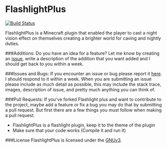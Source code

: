 FlashlightPlus
==============
[![Build Status](http://ci.mattslab.net/job/FlashlightPlus/badge/icon)](http://ci.mattslab.net/job/FlashlightPlus/)

FlashlightPlus is a Minecraft plugin that enabled the player to cast a night vision effect on themselves creating a brighter world for caving and nightly duties.

###Additions:
Do you have an idea for a feature? Let me know by creating an [issue](https://github.com/MattsLab/FlashlightPlus/issues/new), write a description of the addition that you want added and I should get back to you within a week.

###Issues and Bugs:
If you encounter an issue or bug please report it [here](https://github.com/MattsLab/FlashlightPlus/issues/new). I should respond to it within a week.
When you are submitting an issue please include as much detail as possible, this may include the stack trace, images, description of issue, and pretty much anything you can think of.

###Pull Requests:
If you've forked Flashlight plus and want to contribute to the project, maybe add a feature or fix a bug you may do that by submitting a pull request.
But first there are a few things you must follow when making a pull request.
* FlashlightPlus is a flashlight plugin, keep it to the theme of the plugin
* Make sure that your code works (Compile it and run it)

###License
FlashlightPlus is licensed under the [GNUv3](https://github.com/MattsLab/FlashlightPlus/blob/master/LICENSE).
